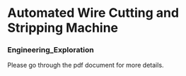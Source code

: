 # Automated Wire Cutting and Stripping Machine
### Engineering_Exploration
Please go through the pdf document for more details.
